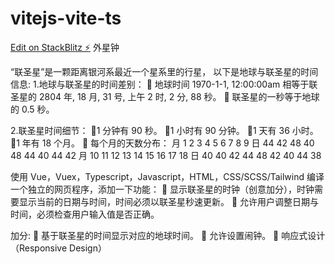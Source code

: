 # vitejs-vite-ts

[Edit on StackBlitz ⚡️](https://stackblitz.com/edit/vitejs-vite-8asflc)
外星钟

“联圣星”是一颗距离银河系最近一个星系里的行星， 以下是地球与联圣星的时间信息: 1.地球与联圣星的时间差别：
 地球时间 1970-1-1, 12:00:00am 相等于联圣星的 2804 年, 18 月, 31 号, 上午 2 时, 2 分, 88 秒。
 联圣星的一秒等于地球的 0.5 秒。

2.联圣星时间细节：
1 分钟有 90 秒。
1 小时有 90 分钟。
1 天有 36 小时。
1 年有 18 个月。
 每个月的天数分布：
月 1 2 3 4 5 6 7 8 9
日 44 42 48 40 48 44 40 44 42
月 10 11 12 13 14 15 16 17 18
日 40 40 42 44 48 42 40 44 38

使用 Vue，Vuex，Typescript，Javascript，HTML，CSS/SCSS/Tailwind 编译一个独立的网页程序，添加一下功能：
 显示联圣星的时钟（创意加分），时钟需要显示当前的日期与时间，时间必须以联圣星秒速更新。
 允许用户调整日期与时间，必须检查用户输入值是否正确。

加分:
 基于联圣星的时间显示对应的地球时间。
 允许设置闹钟。
 响应式设计 （Responsive Design）

